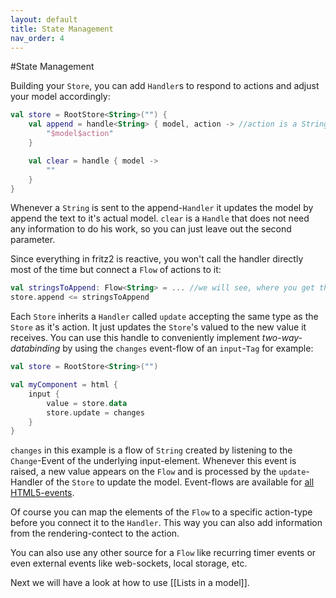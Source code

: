 ```yaml
---
layout: default
title: State Management
nav_order: 4
---
```

#State Management

Building your `Store`, you can add `Handler`s to respond to actions and adjust your model accordingly:

```kotlin
val store = RootStore<String>("") {
    val append = handle<String> { model, action -> //action is a String
        "$model$action"
    }

    val clear = handle { model ->
        ""
    }
}
```
Whenever a `String` is sent to the append-`Handler` it updates the model by append the text to it's actual model. `clear` is a `Handle` that does not need any information to do his work, so you can just leave out the second parameter.

Since everything in fritz2 is reactive, you won't call the handler directly most of the time but connect a `Flow` of actions to it:

```kotlin
val stringsToAppend: Flow<String> = ... //we will see, where you get this stream from later on.
store.append <= stringsToAppend
``` 

Each `Store` inherits a `Handler` called `update` accepting the same type as the `Store` as it's action. It just updates the `Store`'s valued to the new value it receives. You can use this handle to conveniently implement _two-way-databinding_ by using the `changes` event-flow of an `input`-`Tag` for example:

```kotlin
val store = RootStore<String>("")

val myComponent = html {
    input {
        value = store.data
        store.update = changes
    }
}
```

`changes` in this example is a flow of `String` created by listening to the `Change`-Event of the underlying input-element. Whenever this event is raised, a new value appears on the `Flow` and is processed by the `update`-Handler of the `Store` to update the model. Event-flows are available for [all HTML5-events](https://jwstegemann.github.io/fritz2/dokka/fritz2/io.fritz2.dom.html/-events/).

Of course you can map the elements of the `Flow` to a specific action-type before you connect it to the `Handler`. This way you can also add information from the rendering-contect to the action.

You can also use any other source for a `Flow` like recurring timer events or even external events like web-sockets, local storage, etc.

Next we will have a look at how to use [[Lists in a model]].